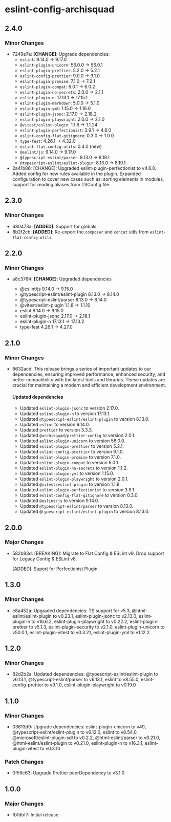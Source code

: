 # eslint-config-archisquad

## 2.4.0

### Minor Changes

- 7249e7a: **[CHANGE]**: Upgrade dependencies:
  - `eslint`: 9.14.0 → 9.17.0
  - `eslint-plugin-unicorn`: 56.0.0 → 56.0.1
  - `eslint-plugin-prettier`: 5.2.0 → 5.2.1
  - `eslint-config-prettier`: 9.0.0 → 9.1.0
  - `eslint-plugin-promise`: 7.1.0 → 7.2.1
  - `eslint-plugin-compat`: 6.0.1 → 6.0.2
  - `eslint-plugin-no-secrets`: 2.0.0 → 2.1.1
  - `eslint-plugin-n`: 17.13.1 → 17.15.1
  - `eslint-plugin-markdown`: 5.0.0 → 5.1.0
  - `eslint-plugin-yml`: 1.15.0 → 1.16.0
  - `eslint-plugin-jsonc`: 2.17.0 → 2.18.2
  - `eslint-plugin-playwright`: 2.0.0 → 2.1.0
  - `@vitest/eslint-plugin`: 1.1.8 → 1.1.24
  - `eslint-plugin-perfectionist`: 3.9.1 → 4.6.0
  - `eslint-config-flat-gitignore`: 0.3.0 → 1.0.0
  - `type-fest`: 4.26.1 → 4.32.0
  - `eslint-flat-config-utils`: 0.4.0 (new)
  - `@eslint/js`: 9.14.0 → 9.17.0
  - `@typescript-eslint/parser`: 8.13.0 → 8.19.1
  - `@typescript-eslint/eslint-plugin`: 8.13.0 → 8.19.1
- 2a41b86: [CHANGE]: Upgraded eslint-plugin-perfectionist to v4.6.0. Added
  config for new rules available in the plugin. Expanded configuration to cover
  new cases such as: sorting elements in modules, support for reading aliases
  from TSConfig file.

## 2.3.0

### Minor Changes

- 680473a: **[ADDED]**: Support for globals
- 8b2f2cb: **[ADDED]**: Re-export the `composer` and `concat` utils from
  `eslint-flat-config-utils`.

## 2.2.0

### Minor Changes

- a8c3764: **[CHANGE]**: Upgraded dependencies

  - @eslint/js 9.14.0 → 9.15.0
  - @typescript-eslint/eslint-plugin 8.13.0 → 8.14.0
  - @typescript-eslint/parser 8.13.0 → 8.14.0
  - @vitest/eslint-plugin 1.1.8 → 1.1.10
  - eslint 9.14.0 → 9.15.0
  - eslint-plugin-jsonc 2.17.0 → 2.18.1
  - eslint-plugin-n 17.13.1 → 17.13.2
  - type-fest 4.26.1 → 4.27.0

## 2.1.0

### Minor Changes

- 9632acd: This release brings a series of important updates to our
  dependencies, ensuring improved performance, enhanced security, and better
  compatibility with the latest tools and libraries. These updates are crucial
  for maintaining a modern and efficient development environment.

  #### Updated dependencies

  - Updated `eslint-plugin-jsonc` to version 2.17.0.
  - Updated `eslint-plugin-n` to version 17.13.1.
  - Updated `@typescript-eslint/eslint-plugin` to version 8.13.0.
  - Updated `eslint` to version 9.14.0.
  - Updated `prettier` to version 3.3.3.
  - Updated `@archisquad/prettier-config` to version 2.0.1.
  - Updated `eslint-plugin-unicorn` to version 56.0.0.
  - Updated `eslint-plugin-prettier` to version 5.2.1.
  - Updated `eslint-config-prettier` to version 9.1.0.
  - Updated `eslint-plugin-promise` to version 7.1.0.
  - Updated `eslint-plugin-compat` to version 6.0.1.
  - Updated `eslint-plugin-no-secrets` to version 1.1.2.
  - Updated `eslint-plugin-yml` to version 1.15.0.
  - Updated `eslint-plugin-playwright` to version 2.0.1.
  - Updated `@vitest/eslint-plugin` to version 1.1.8.
  - Updated `eslint-plugin-perfectionist` to version 3.9.1.
  - Updated `eslint-config-flat-gitignore` to version 0.3.0.
  - Updated `@eslint/js` to version 9.14.0.
  - Updated `@typescript-eslint/parser` to version 8.13.0.
  - Updated `@typescript-eslint/eslint-plugin` to version 8.13.0.

## 2.0.0

### Major Changes

- 582b83d: [BREAKING]: Migrate to Flat Config & ESLint v9. Drop support for
  Legacy Config & ESLint v8.

  [ADDED]: Suport for Perfectionist Plugin.

## 1.3.0

### Minor Changes

- e8a452a: Upgraded dependencies: TS support for v5.3,
  @html-eslint/eslint-plugin to v0.23.1, eslint-plugin-jsonc to v2.13.0,
  eslint-plugin-n to v16.6.2, eslint-plugin-playwright to v0.22.2,
  eslint-plugin-prettier to v5.1.3, eslint-plugin-security to v2.1.0,
  eslint-plugin-unicorn to v50.0.1, eslint-plugin-vitest to v0.3.21,
  eslint-plugin-yml to v1.12.2

## 1.2.0

### Minor Changes

- 82d2b2a: Updated dependencies: @typescript-eslint/eslint-plugin to v6.13.1,
  @typescript-eslint/parser to v6.13.1, eslint to v8.55.0,
  eslint-config-prettier to v9.1.0, eslint-plugin-playwright to v0.19.0

## 1.1.0

### Minor Changes

- 03613d9: Upgrade dependencies: eslint-plugin-unicorn to v49,
  @typescript-eslint/eslint-plugin to v6.12.0, eslint to v8.54.0,
  @microsoft/eslint-plugin-sdl to v0.2.2, @html-eslint/parser to v0.21.0,
  @html-eslint/eslint-plugin to v0.21.0, eslint-plugin-n to v16.3.1,
  eslint-plugin-vitest to v0.3.10

### Patch Changes

- 0f59c63: Upgrade Prettier peerDependency to v3.1.0

## 1.0.0

### Major Changes

- fb1dbf7: Initial release
